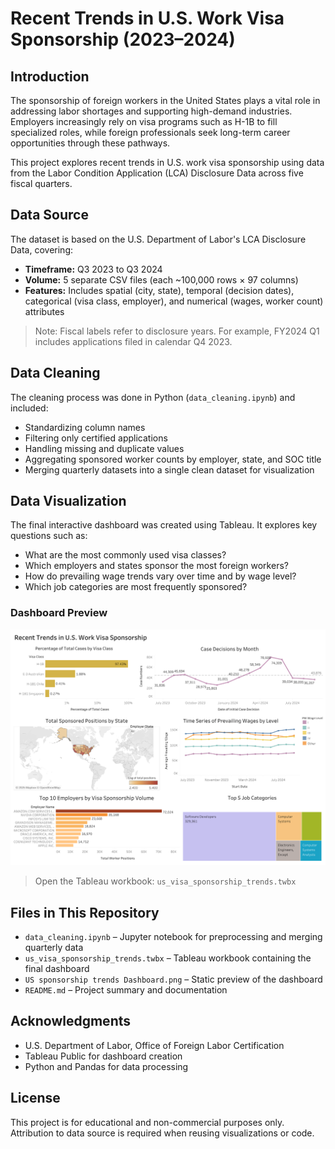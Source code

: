 # Recent Trends in U.S. Work Visa Sponsorship (2023–2024)

## Introduction

The sponsorship of foreign workers in the United States plays a vital role in addressing labor shortages and supporting high-demand industries. Employers increasingly rely on visa programs such as H-1B to fill specialized roles, while foreign professionals seek long-term career opportunities through these pathways. 

This project explores recent trends in U.S. work visa sponsorship using data from the Labor Condition Application (LCA) Disclosure Data across five fiscal quarters.

## Data Source

The dataset is based on the U.S. Department of Labor's LCA Disclosure Data, covering:

- **Timeframe:** Q3 2023 to Q3 2024  
- **Volume:** 5 separate CSV files (each ~100,000 rows × 97 columns)  
- **Features:** Includes spatial (city, state), temporal (decision dates), categorical (visa class, employer), and numerical (wages, worker count) attributes

> Note: Fiscal labels refer to disclosure years. For example, FY2024 Q1 includes applications filed in calendar Q4 2023.

## Data Cleaning

The cleaning process was done in Python (`data_cleaning.ipynb`) and included:

- Standardizing column names
- Filtering only certified applications
- Handling missing and duplicate values
- Aggregating sponsored worker counts by employer, state, and SOC title
- Merging quarterly datasets into a single clean dataset for visualization

## Data Visualization

The final interactive dashboard was created using Tableau. It explores key questions such as:

- What are the most commonly used visa classes?
- Which employers and states sponsor the most foreign workers?
- How do prevailing wage trends vary over time and by wage level?
- Which job categories are most frequently sponsored?

### Dashboard Preview

![Dashboard](US_sponsorship_trends_Dashboard.png)

> Open the Tableau workbook: `us_visa_sponsorship_trends.twbx`

## Files in This Repository

- `data_cleaning.ipynb` – Jupyter notebook for preprocessing and merging quarterly data  
- `us_visa_sponsorship_trends.twbx` – Tableau workbook containing the final dashboard  
- `US sponsorship trends Dashboard.png` – Static preview of the dashboard  
- `README.md` – Project summary and documentation  

## Acknowledgments

- U.S. Department of Labor, Office of Foreign Labor Certification  
- Tableau Public for dashboard creation  
- Python and Pandas for data processing

## License

This project is for educational and non-commercial purposes only. Attribution to data source is required when reusing visualizations or code.
